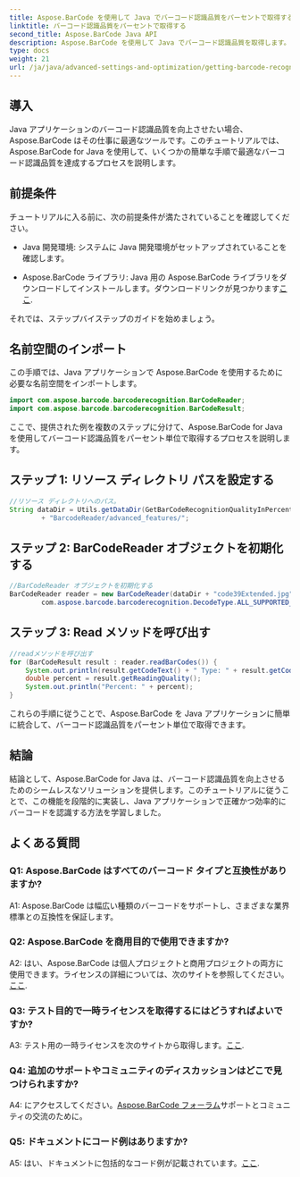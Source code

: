 ```yaml
---
title: Aspose.BarCode を使用して Java でバーコード認識品質をパーセントで取得する
linktitle: バーコード認識品質をパーセントで取得する
second_title: Aspose.BarCode Java API
description: Aspose.BarCode を使用して Java でバーコード認識品質を取得します。最適な結果を得るには、ステップバイステップのガイドに従ってください。
type: docs
weight: 21
url: /ja/java/advanced-settings-and-optimization/getting-barcode-recognition-quality-percent/
---
```

## 導入

Java アプリケーションのバーコード認識品質を向上させたい場合、Aspose.BarCode はその仕事に最適なツールです。このチュートリアルでは、Aspose.BarCode for Java を使用して、いくつかの簡単な手順で最適なバーコード認識品質を達成するプロセスを説明します。

## 前提条件

チュートリアルに入る前に、次の前提条件が満たされていることを確認してください。

- Java 開発環境: システムに Java 開発環境がセットアップされていることを確認します。

-  Aspose.BarCode ライブラリ: Java 用の Aspose.BarCode ライブラリをダウンロードしてインストールします。ダウンロードリンクが見つかります[ここ](https://releases.aspose.com/barcode/java/).

それでは、ステップバイステップのガイドを始めましょう。

## 名前空間のインポート

この手順では、Java アプリケーションで Aspose.BarCode を使用するために必要な名前空間をインポートします。

```java
import com.aspose.barcode.barcoderecognition.BarCodeReader;
import com.aspose.barcode.barcoderecognition.BarCodeResult;


```

ここで、提供された例を複数のステップに分けて、Aspose.BarCode for Java を使用してバーコード認識品質をパーセント単位で取得するプロセスを説明します。

## ステップ 1: リソース ディレクトリ パスを設定する

```java
//リソース ディレクトリへのパス。
String dataDir = Utils.getDataDir(GetBarCodeRecognitionQualityInPercent.class)
		+ "BarcodeReader/advanced_features/";
```

## ステップ 2: BarCodeReader オブジェクトを初期化する

```java
//BarCodeReader オブジェクトを初期化する
BarCodeReader reader = new BarCodeReader(dataDir + "code39Extended.jpg",
		com.aspose.barcode.barcoderecognition.DecodeType.ALL_SUPPORTED_TYPES);
```

## ステップ 3: Read メソッドを呼び出す

```java
//readメソッドを呼び出す
for (BarCodeResult result : reader.readBarCodes()) {
	System.out.println(result.getCodeText() + " Type: " + result.getCodeType());
	double percent = result.getReadingQuality();
	System.out.println("Percent: " + percent);
}
```

これらの手順に従うことで、Aspose.BarCode を Java アプリケーションに簡単に統合して、バーコード認識品質をパーセント単位で取得できます。

## 結論

結論として、Aspose.BarCode for Java は、バーコード認識品質を向上させるためのシームレスなソリューションを提供します。このチュートリアルに従うことで、この機能を段階的に実装し、Java アプリケーションで正確かつ効率的にバーコードを認識する方法を学習しました。

## よくある質問

### Q1: Aspose.BarCode はすべてのバーコード タイプと互換性がありますか?

A1: Aspose.BarCode は幅広い種類のバーコードをサポートし、さまざまな業界標準との互換性を保証します。

### Q2: Aspose.BarCode を商用目的で使用できますか?

 A2: はい、Aspose.BarCode は個人プロジェクトと商用プロジェクトの両方に使用できます。ライセンスの詳細については、次のサイトを参照してください。[ここ](https://purchase.aspose.com/buy).

### Q3: テスト目的で一時ライセンスを取得するにはどうすればよいですか?

A3: テスト用の一時ライセンスを次のサイトから取得します。[ここ](https://purchase.aspose.com/temporary-license/).

### Q4: 追加のサポートやコミュニティのディスカッションはどこで見つけられますか?

 A4: にアクセスしてください。[Aspose.BarCode フォーラム](https://forum.aspose.com/c/barcode/13)サポートとコミュニティの交流のために。

### Q5: ドキュメントにコード例はありますか?

 A5: はい、ドキュメントに包括的なコード例が記載されています。[ここ](https://reference.aspose.com/barcode/java/).